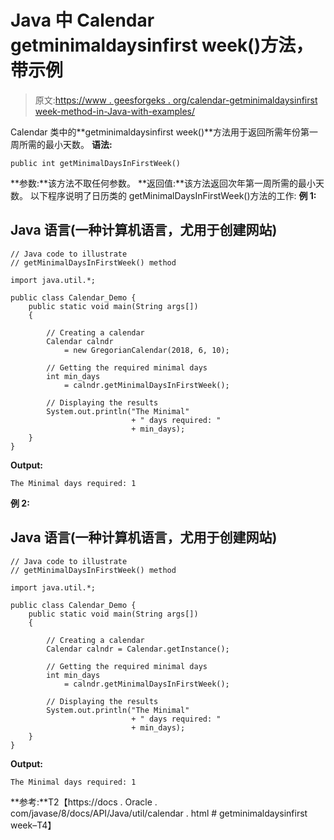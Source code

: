 # Java 中 Calendar getminimaldaysinfirst week()方法，带示例

> 原文:[https://www . geesforgeks . org/calendar-getminimaldaysinfirst week-method-in-Java-with-examples/](https://www.geeksforgeeks.org/calendar-getminimaldaysinfirstweek-method-in-java-with-examples/)

Calendar 类中的**getminimaldaysinfirst week()**方法用于返回所需年份第一周所需的最小天数。
**语法:**

```
public int getMinimalDaysInFirstWeek()
```

**参数:**该方法不取任何参数。
**返回值:**该方法返回次年第一周所需的最小天数。
以下程序说明了日历类的 getMinimalDaysInFirstWeek()方法的工作:
**例 1:**

## Java 语言(一种计算机语言，尤用于创建网站)

```
// Java code to illustrate
// getMinimalDaysInFirstWeek() method

import java.util.*;

public class Calendar_Demo {
    public static void main(String args[])
    {

        // Creating a calendar
        Calendar calndr
            = new GregorianCalendar(2018, 6, 10);

        // Getting the required minimal days
        int min_days
            = calndr.getMinimalDaysInFirstWeek();

        // Displaying the results
        System.out.println("The Minimal"
                           + " days required: "
                           + min_days);
    }
}
```

**Output:** 

```
The Minimal days required: 1
```

**例 2:**

## Java 语言(一种计算机语言，尤用于创建网站)

```
// Java code to illustrate
// getMinimalDaysInFirstWeek() method

import java.util.*;

public class Calendar_Demo {
    public static void main(String args[])
    {

        // Creating a calendar
        Calendar calndr = Calendar.getInstance();

        // Getting the required minimal days
        int min_days
            = calndr.getMinimalDaysInFirstWeek();

        // Displaying the results
        System.out.println("The Minimal"
                           + " days required: "
                           + min_days);
    }
}
```

**Output:** 

```
The Minimal days required: 1
```

**参考:**T2【https://docs . Oracle . com/javase/8/docs/API/Java/util/calendar . html # getminimaldaysinfirst week–T4】